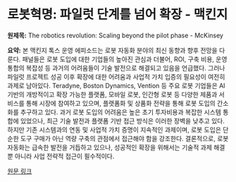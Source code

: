 # 로봇혁명: 파일럿 단계를 넘어 확장 - 맥킨지

**원제목:** The robotics revolution: Scaling beyond the pilot phase - McKinsey

**요약:** 본 맥킨지 톡스 운영 에피소드는 로봇 자동화 분야의 최신 동향과 향후 전망을 다룬다.  패널들은 로봇 도입에 대한 기업들의 높아진 관심과 더불어,  ROI, 구축 비용, 운영 통합의 복잡성 등 과거의 어려움들이 기술 발전으로 해결되고 있음을 언급했다. 그러나 파일럿 프로젝트 성공 이후 확장에 대한 어려움과 사업적 가치 입증의 필요성이 여전히 과제로 남아있다.  Teradyne, Boston Dynamics, Vention 등 주요 로봇 기업들은 AI 기반의 개방적이고 확장 가능한 플랫폼, 모바일 로봇, 인간형 로봇 등 다양한 제품과 서비스를 통해 시장에 참여하고 있으며,  플랫폼화 및 상품화 전략을 통해 로봇 도입의 간소화를 추구하고 있다.  과거 로봇 도입의 어려움은 높은 초기 투자비용과 복잡한 시스템 통합에 있었으나, 최근 기술 발전과 플랫폼 기반 접근 방식은 이러한 장벽을 낮추고 있다.  하지만  기존 시스템과의 연동 및 사업적 가치 증명이 지속적인 과제이며,  로봇 도입은 단순한 도구 구매가 아닌 역량 구축의 관점에서 접근해야 함을 강조한다.  결론적으로, 로봇 자동화는 급속한 발전을 거듭하고 있으나, 성공적인 확장을 위해서는 기술적 과제 해결뿐 아니라 사업 전략적 접근이 필수적이다.

[원문 링크](https://www.mckinsey.com/capabilities/operations/our-insights/the-robotics-revolution-scaling-beyond-the-pilot-phase)
